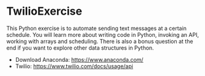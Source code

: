 # TwilioExercise


This Python exercise is to automate sending text messages at a certain schedule. You will learn more about writing code in Python, invoking an API, working with arrays and scheduling. There is also a bonus question at the end if you want to explore other data structures in Python.

- Download Anaconda: https://www.anaconda.com/
- Twilio: https://www.twilio.com/docs/usage/api

